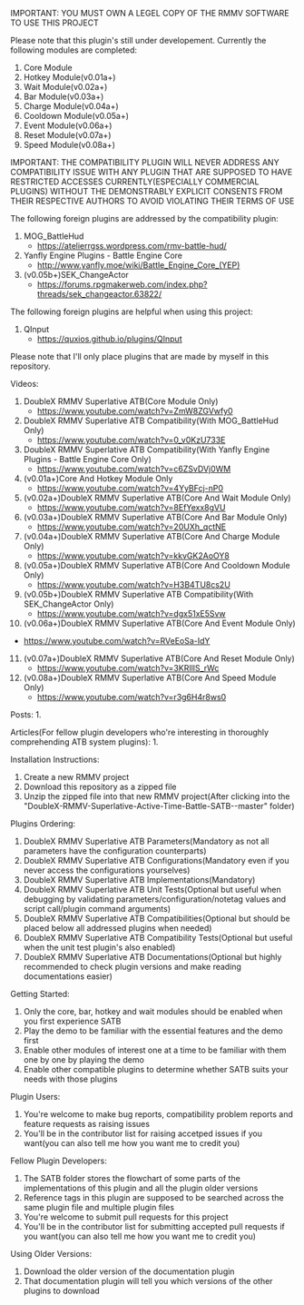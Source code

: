 IMPORTANT: YOU MUST OWN A LEGEL COPY OF THE RMMV SOFTWARE TO USE THIS PROJECT

Please note that this plugin's still under developement. Currently the following modules are completed:
1. Core Module
2. Hotkey Module(v0.01a+)
3. Wait Module(v0.02a+)
4. Bar Module(v0.03a+)
5. Charge Module(v0.04a+)
6. Cooldown Module(v0.05a+)
7. Event Module(v0.06a+)
8. Reset Module(v0.07a+)
9. Speed Module(v0.08a+)

IMPORTANT: THE COMPATIBILITY PLUGIN WILL NEVER ADDRESS ANY COMPATIBILITY ISSUE WITH ANY PLUGIN THAT ARE SUPPOSED TO HAVE RESTRICTED ACCESSES CURRENTLY(ESPECIALLY COMMERCIAL PLUGINS) WITHOUT THE DEMONSTRABLY EXPLICIT CONSENTS FROM THEIR RESPECTIVE AUTHORS TO AVOID VIOLATING THEIR TERMS OF USE

The following foreign plugins are addressed by the compatibility plugin:
1. MOG_BattleHud
   - https://atelierrgss.wordpress.com/rmv-battle-hud/
2. Yanfly Engine Plugins - Battle Engine Core
   - http://www.yanfly.moe/wiki/Battle_Engine_Core_(YEP)
3. (v0.05b+)SEK_ChangeActor
   - https://forums.rpgmakerweb.com/index.php?threads/sek_changeactor.63822/

The following foreign plugins are helpful when using this project:
1. QInput
   - https://quxios.github.io/plugins/QInput

Please note that I'll only place plugins that are made by myself in this repository.

Videos:
1. DoubleX RMMV Superlative ATB(Core Module Only)
   - https://www.youtube.com/watch?v=ZmW8ZGVwfy0
2. DoubleX RMMV Superlative ATB Compatibility(With MOG_BattleHud Only)
   - https://www.youtube.com/watch?v=0_v0KzU733E
3. DoubleX RMMV Superlative ATB Compatibility(With Yanfly Engine Plugins - Battle Engine Core Only)
   - https://www.youtube.com/watch?v=c6ZSvDVj0WM
4. (v0.01a+)Core And Hotkey Module Only
   - https://www.youtube.com/watch?v=4YyBFcj-nP0
5. (v0.02a+)DoubleX RMMV Superlative ATB(Core And Wait Module Only)
   - https://www.youtube.com/watch?v=8EfYexx8gVU
6. (v0.03a+)DoubleX RMMV Superlative ATB(Core And Bar Module Only)
   - https://www.youtube.com/watch?v=20UXh_qctNE
7. (v0.04a+)DoubleX RMMV Superlative ATB(Core And Charge Module Only)
   - https://www.youtube.com/watch?v=kkvGK2AoOY8
8. (v0.05a+)DoubleX RMMV Superlative ATB(Core And Cooldown Module Only)
   - https://www.youtube.com/watch?v=H3B4TU8cs2U
9. (v0.05b+)DoubleX RMMV Superlative ATB Compatibility(With SEK_ChangeActor Only)
   - https://www.youtube.com/watch?v=dgx51xE5Svw
10. (v0.06a+)DoubleX RMMV Superlative ATB(Core And Event Module Only)
   - https://www.youtube.com/watch?v=RVeEoSa-IdY
11. (v0.07a+)DoubleX RMMV Superlative ATB(Core And Reset Module Only)
    - https://www.youtube.com/watch?v=3KRIllS_rWc
12. (v0.08a+)DoubleX RMMV Superlative ATB(Core And Speed Module Only)
    - https://www.youtube.com/watch?v=r3g6H4r8ws0

Posts:
1. 

Articles(For fellow plugin developers who're interesting in thoroughly comprehending ATB system plugins):
1. 

Installation Instructions:
1. Create a new RMMV project
2. Download this repository as a zipped file
3. Unzip the zipped file into that new RMMV project(After clicking into the "DoubleX-RMMV-Superlative-Active-Time-Battle-SATB--master" folder)

Plugins Ordering:
1. DoubleX RMMV Superlative ATB Parameters(Mandatory as not all parameters have the configuration counterparts)
2. DoubleX RMMV Superlative ATB Configurations(Mandatory even if you never access the configurations yourselves)
3. DoubleX RMMV Superlative ATB Implementations(Mandatory)
4. DoubleX RMMV Superlative ATB Unit Tests(Optional but useful when debugging by validating parameters/configuration/notetag values and script call/plugin command arguments)
5. DoubleX RMMV Superlative ATB Compatibilities(Optional but should be placed below all addressed plugins when needed)
6. DoubleX RMMV Superlative ATB Compatibility Tests(Optional but useful when the unit test plugin's also enabled)
7. DoubleX RMMV Superlative ATB Documentations(Optional but highly recommended to check plugin versions and make reading documentations easier)

Getting Started:
1. Only the core, bar, hotkey and wait modules should be enabled when you first experience SATB
2. Play the demo to be familiar with the essential features and the demo first
3. Enable other modules of interest one at a time to be familiar with them one by one by playing the demo
4. Enable other compatible plugins to determine whether SATB suits your needs with those plugins

Plugin Users:
1. You're welcome to make bug reports, compatibility problem reports and feature requests as raising issues
2. You'll be in the contributor list for raising accetped issues if you want(you can also tell me how you want me to credit you)

Fellow Plugin Developers:
1. The SATB folder stores the flowchart of some parts of the implementations of this plugin and all the plugin older versions
2. Reference tags in this plugin are supposed to be searched across the same plugin file and multiple plugin files
4. You're welcome to submit pull requests for this project
5. You'll be in the contributor list for submitting accepted pull requests if you want(you can also tell me how you want me to credit you)

Using Older Versions:
1. Download the older version of the documentation plugin
2. That documentation plugin will tell you which versions of the other plugins to download
